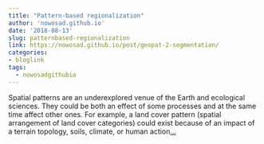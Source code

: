 ```yaml
---
title: "Pattern-based regionalization"
author: 'nowosad.github.io'
date: '2018-08-13'
slug: patternbased-regionalization
link: https://nowosad.github.io/post/geopat-2-segmentation/
categories:
- bloglink
tags:
  - nowosadgithubio
---
```


Spatial patterns are an underexplored venue of the Earth and ecological sciences. They could be both an effect of some processes and at the same time affect other ones. For example, a land cover pattern (spatial arrangement of land cover categories) could exist because of an impact of a terrain topology, soils, climate, or human action[... <i class="fas fa-external-link-alt"></i>](https://nowosad.github.io/post/geopat-2-segmentation/)

